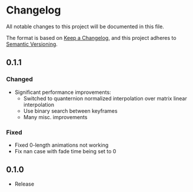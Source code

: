 # Changelog

All notable changes to this project will be documented in this file.

The format is based on [Keep a Changelog](https://keepachangelog.com/en/1.1.0/),
and this project adheres to [Semantic Versioning](https://semver.org/spec/v2.0.0.html).

## 0.1.1

### Changed
- Significant performance improvements:
  - Switched to quanternion normalized interpolation over matrix linear interpolation
  - Use binary search between keyframes
  - Many misc. improvements

### Fixed
- Fixed 0-length animations not working
- Fix nan case with fade time being set to 0

## 0.1.0

- Release
